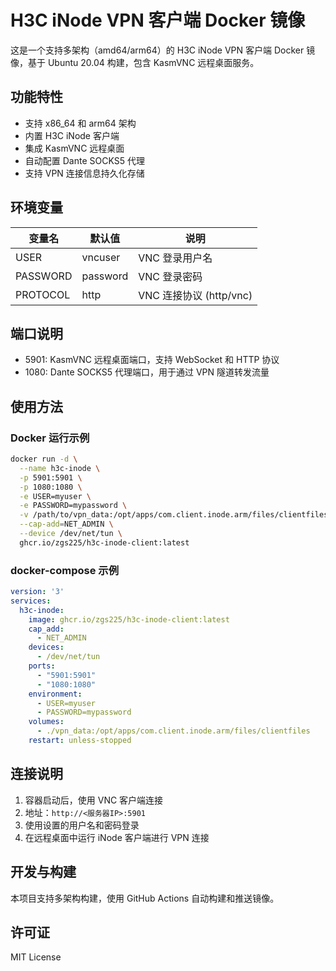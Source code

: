 # H3C iNode VPN 客户端 Docker 镜像

这是一个支持多架构（amd64/arm64）的 H3C iNode VPN 客户端 Docker 镜像，基于 Ubuntu 20.04 构建，包含 KasmVNC 远程桌面服务。

## 功能特性
- 支持 x86_64 和 arm64 架构
- 内置 H3C iNode 客户端
- 集成 KasmVNC 远程桌面
- 自动配置 Dante SOCKS5 代理
- 支持 VPN 连接信息持久化存储


## 环境变量
| 变量名       | 默认值    | 说明                          |
|--------------|-----------|-------------------------------|
| USER         | vncuser   | VNC 登录用户名                |
| PASSWORD     | password  | VNC 登录密码                  |
| PROTOCOL     | http      | VNC 连接协议 (http/vnc)       |

## 端口说明
- 5901: KasmVNC 远程桌面端口，支持 WebSocket 和 HTTP 协议
- 1080: Dante SOCKS5 代理端口，用于通过 VPN 隧道转发流量

## 使用方法

### Docker 运行示例
```bash
docker run -d \
  --name h3c-inode \
  -p 5901:5901 \
  -p 1080:1080 \
  -e USER=myuser \
  -e PASSWORD=mypassword \
  -v /path/to/vpn_data:/opt/apps/com.client.inode.arm/files/clientfiles \
  --cap-add=NET_ADMIN \
  --device /dev/net/tun \
  ghcr.io/zgs225/h3c-inode-client:latest
```

### docker-compose 示例
```yaml
version: '3'
services:
  h3c-inode:
    image: ghcr.io/zgs225/h3c-inode-client:latest
    cap_add:
      - NET_ADMIN
    devices:
      - /dev/net/tun
    ports:
      - "5901:5901"
      - "1080:1080"
    environment:
      - USER=myuser
      - PASSWORD=mypassword
    volumes:
      - ./vpn_data:/opt/apps/com.client.inode.arm/files/clientfiles
    restart: unless-stopped
```

## 连接说明
1. 容器启动后，使用 VNC 客户端连接
2. 地址：`http://<服务器IP>:5901`
3. 使用设置的用户名和密码登录
4. 在远程桌面中运行 iNode 客户端进行 VPN 连接

## 开发与构建
本项目支持多架构构建，使用 GitHub Actions 自动构建和推送镜像。

## 许可证
MIT License
